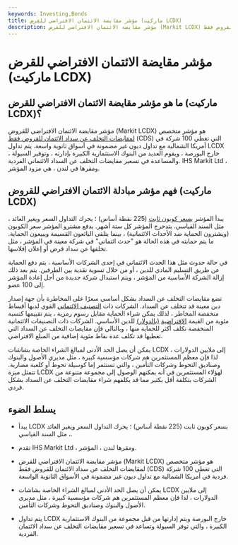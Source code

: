 ```yaml
---
keywords: Investing,Bonds
title: مؤشر مقايضة الائتمان الافتراضي للقرض (ماركيت LCDX)
description: مؤشر مقايضة الائتمان الافتراضي للقرض (Markit LCDX) هو مؤشر لمقايضات التخلف عن سداد الائتمان للقروض فقط (CDS) ويغطي 100 شركة فردية في أمريكا الشمالية.
---
```


# مؤشر مقايضة الائتمان الافتراضي للقرض (ماركيت LCDX)
## ما هو مؤشر مقايضة الائتمان الافتراضي للقرض (ماركيت LCDX)؟

مؤشر مقايضة الائتمان الافتراضي للقروض (Markit LCDX) هو مؤشر متخصص [لمقايضات التخلف عن سداد الائتمان للقروض فقط](/loan-credit-default-swap) (CDS) التي تغطي 100 شركة في أمريكا الشمالية مع تداول ديون غير مضمونة في أسواق ثانوية واسعة. يتم تداول LCDX خارج البورصة ، ويقوم العديد من البنوك الاستثمارية الكبيرة بإدارته ، وتوفير السيولة ، والمساعدة في تسعير مقايضات التخلف عن السداد الائتماني الفردية. IHS Markit Ltd ، ومقرها في لندن ، هي مزود المؤشر.

## فهم مؤشر مبادلة الائتمان الافتراضي للقروض (ماركيت LCDX)

يبدأ المؤشر [بسعر كوبون ثابت](/coupon-rate) (225 نقطة أساس) ؛ يحرك التداول السعر ويغير العائد ، مثل السند القياسي. يتدحرج المؤشر كل ستة أشهر. يدفع مشترو المؤشر سعر الكوبون (ويشترون الحماية ضد الأحداث الائتمانية) ، بينما يتلقى البائعون القسيمة ويبيعون الحماية. ما يتم حمايته في هذه الحالة هو "حدث ائتماني" في شركة معينة في المؤشر ، مثل تخلفها عن سداد قرض أو إعلان إفلاسها.

في حالة حدوث مثل هذا الحدث الائتماني في إحدى الشركات الأساسية ، يتم دفع الحماية عن طريق التسليم المادي للدين ، أو من خلال تسوية نقدية بين الطرفين. يتم بعد ذلك إزالة الشركة الأساسية من المؤشر ، ويتم استبدال شركة جديدة من أجل إعادة المؤشر إلى 100 عضو.

تضع مقايضات التخلف عن السداد بشكل أساسي سعرًا على المخاطرة بأن جهة إصدار دين معينة قد تتخلف عن السداد. الشركات ذات [التصنيف الائتماني](/creditrating) القوي لديها أقساط منخفضة المخاطر ، لذلك يمكن شراء الحماية مقابل رسوم رمزية ، يتم تقييمها كنسبة مئوية من القيمة [الافتراضية](/notionalvalue) [(بالدولار)](/notionalvalue) للدين الأساسي. الشركات ذات التصنيفات الائتمانية المنخفضة تكلف أكثر للحماية منها ، وبالتالي فإن مقايضات التخلف عن السداد التي تغطيها قد تكلف عدة نقاط مئوية إضافية من المبلغ الافتراضي.

يمكن أن يصل الحد الأدنى لمبالغ الشراء الخاصة بشاشات LCDX إلى ملايين الدولارات ، لذا فإن معظم المستثمرين هم شركات مؤسسية كبيرة ، مثل مديري الأصول والبنوك وصناديق التحوط وشركات التأمين ، والتي تستثمر إما كوسيلة تحوط أو كلعبة مضاربة. تتمثل ميزة LCDX لهؤلاء المستثمرين في أنه يمكنهم الوصول إلى مجموعة متنوعة من الشركات بتكلفة أقل بكثير مما قد يكلفهم شراء مقايضات التخلف عن السداد بشكل فردي.

## يسلط الضوء

- يبدأ LCDX بسعر كوبون ثابت (225 نقطة أساس) ؛ يحرك التداول السعر ويغير العائد ، مثل السند القياسي.

- تقدم IHS Markit Ltd ، ومقرها لندن ، المؤشر.

- مؤشر مقايضة الائتمان الافتراضي للقرض (Markit LCDX) هو مؤشر متخصص لمقايضات التخلف عن سداد الائتمان للقروض فقط (CDS) التي تغطي 100 شركة فردية في أمريكا الشمالية مع تداول ديون غير مضمونة في الأسواق الثانوية الواسعة.

- يمكن أن يصل الحد الأدنى لمبالغ الشراء الخاصة بشاشات LCDX إلى ملايين الدولارات ، لذا فإن معظم المستثمرين هم شركات مؤسسية كبيرة ، مثل مديري الأصول والبنوك وصناديق التحوط وشركات التأمين.

- يتم تداول LCDX خارج البورصة ويتم إدارتها من قبل مجموعة من البنوك الاستثمارية الكبيرة ، والتي توفر السيولة وتساعد في تسعير مقايضات التخلف عن سداد الائتمان الفردية.

